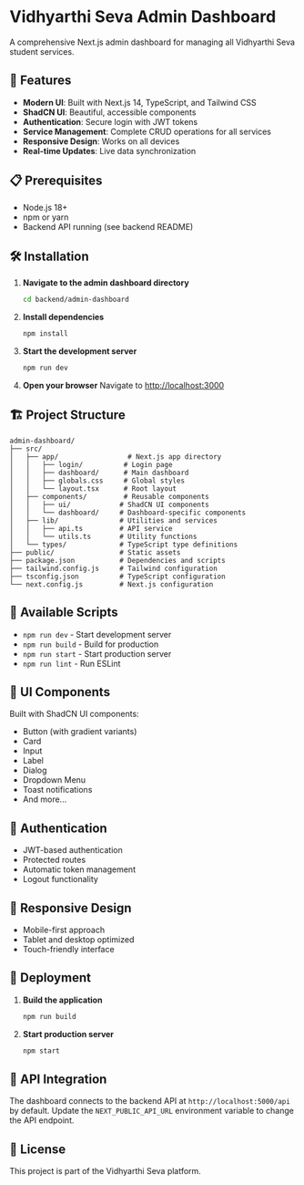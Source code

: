 # Vidhyarthi Seva Admin Dashboard

A comprehensive Next.js admin dashboard for managing all Vidhyarthi Seva student services.

## 🚀 Features

- **Modern UI**: Built with Next.js 14, TypeScript, and Tailwind CSS
- **ShadCN UI**: Beautiful, accessible components
- **Authentication**: Secure login with JWT tokens
- **Service Management**: Complete CRUD operations for all services
- **Responsive Design**: Works on all devices
- **Real-time Updates**: Live data synchronization

## 📋 Prerequisites

- Node.js 18+ 
- npm or yarn
- Backend API running (see backend README)

## 🛠️ Installation

1. **Navigate to the admin dashboard directory**
   ```bash
   cd backend/admin-dashboard
   ```

2. **Install dependencies**
   ```bash
   npm install
   ```

3. **Start the development server**
   ```bash
   npm run dev
   ```

4. **Open your browser**
   Navigate to [http://localhost:3000](http://localhost:3000)

## 🏗️ Project Structure

```
admin-dashboard/
├── src/
│   ├── app/                 # Next.js app directory
│   │   ├── login/          # Login page
│   │   ├── dashboard/      # Main dashboard
│   │   ├── globals.css     # Global styles
│   │   └── layout.tsx      # Root layout
│   ├── components/         # Reusable components
│   │   ├── ui/            # ShadCN UI components
│   │   └── dashboard/     # Dashboard-specific components
│   ├── lib/               # Utilities and services
│   │   ├── api.ts         # API service
│   │   └── utils.ts       # Utility functions
│   └── types/             # TypeScript type definitions
├── public/                # Static assets
├── package.json           # Dependencies and scripts
├── tailwind.config.js     # Tailwind configuration
├── tsconfig.json          # TypeScript configuration
└── next.config.js         # Next.js configuration
```

## 🔧 Available Scripts

- `npm run dev` - Start development server
- `npm run build` - Build for production
- `npm run start` - Start production server
- `npm run lint` - Run ESLint

## 🎨 UI Components

Built with ShadCN UI components:
- Button (with gradient variants)
- Card
- Input
- Label
- Dialog
- Dropdown Menu
- Toast notifications
- And more...

## 🔐 Authentication

- JWT-based authentication
- Protected routes
- Automatic token management
- Logout functionality

## 📱 Responsive Design

- Mobile-first approach
- Tablet and desktop optimized
- Touch-friendly interface

## 🚀 Deployment

1. **Build the application**
   ```bash
   npm run build
   ```

2. **Start production server**
   ```bash
   npm start
   ```

## 🔗 API Integration

The dashboard connects to the backend API at `http://localhost:5000/api` by default. Update the `NEXT_PUBLIC_API_URL` environment variable to change the API endpoint.

## 📄 License

This project is part of the Vidhyarthi Seva platform. 